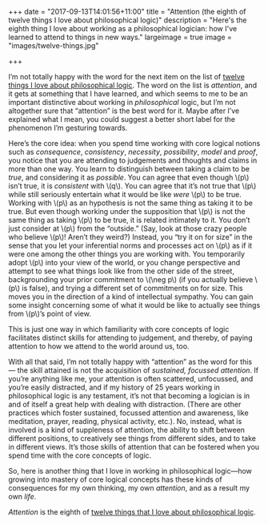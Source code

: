 +++
date = "2017-09-13T14:01:56+11:00"
title = "Attention (the eighth of twelve things I love about philosophical logic)"
description = "Here's the eighth thing I love about working as a philosophical logician: how I've learned to attend to things in new ways."
largeimage = true
image = "images/twelve-things.jpg"

+++

I&rsquo;m not totally happy with the word for the next item on the list of [twelve things I love about philosophical logic](http://consequently.org/news/2017/twelve-things-i-love/). The word on the list is _attention_, and it gets at something that I have learned, and which seems to me to be an important distinctive about working in _philosophical_ logic, but I&rsquo;m not altogether sure that &ldquo;attention&rdquo; is the best word for it. Maybe after I&rsquo;ve explained what I mean, you could suggest a better short label for the phenomenon I&rsquo;m gesturing towards.

Here&rsquo;s the core idea: when you spend time working with core logical notions such as _consequence_, _consistency_, _necessity_, _possibility_, _model_ and _proof_,  you notice that you are attending to judgements and thoughts and claims in more than one way. You learn to distinguish between taking a claim to be _true_, and considering it as _possible_. You can agree that even though \\(p\\) isn&rsquo;t true, it is _consistent_ with \\(q\\). You can agree that it&rsquo;s not true that \\(p\\) while still seriously entertain what it would be like _were_ \\(p\\) to be true. Working with \\(p\\) as an hypothesis is not the same thing as taking it to be true. But even though working under the supposition that \\(p\\) is not the same thing as taking \\(p\\) to be true, it is related intimately to it. You don&rsquo;t just consider at \\(p\\) from the &ldquo;outside.&rdquo; (Say, look at those crazy people who believe \\(p\\)! Aren&rsquo;t they weird?) Instead, you &ldquo;try it on for size&rdquo; in the sense that you let your inferential norms and processes act on \\(p\\) as if it were one among the other things you are working with. You temporarily adopt \\(p\\) into your view of the world, or you change perspective and attempt to see what things look like from the other side of the street, backgrounding your prior commitment to \\(\neg p\\) (if you actually believe \\(p\\) is false), and trying a different set of commitments on for size. This moves you in the direction of a kind of intellectual sympathy. You can gain some insight concerning some of what it would be like to actually see things from \\(p\\)&rsquo;s point of view. 

This is just one way in which familiarity with core concepts of logic facilitates distinct skills for attending to judgement, and thereby, of paying attention to how we attend to the world around us, too. 
 
With all that said, I&rsquo;m not totally happy with &ldquo;attention&rdquo; as the word for this &mdash; the skill attained is not the acquisition of _sustained, focussed attention_. If you&rsquo;re anything like me, your attention is often scattered, unfocussed, and you&rsquo;re easily distracted, and if my history of 25 years working in philosophical logic is any testament, it&rsquo;s not that becoming a logician is in and of itself a great help with dealing with distraction. (There are other practices which foster sustained, focussed attention and awareness, like meditation, prayer, reading, physical activity, etc.). No, instead, what is involved is a kind of suppleness of attention, the ability to shift between different positions, to creatively see things from different sides, and to take in different views. It&rsquo;s those skills of attention that can be fostered when you spend time with the core concepts of logic.

So, here is another thing that I love in working in philosophical logic&mdash;how growing into mastery of core logical concepts has these kinds of consequences for my own thinking, my own _attention_, and as a result my own _life_. 

_Attention_ is the eighth of [twelve things that I love about philosophical logic](http://consequently.org/news/2017/twelve-things-i-love/). 
